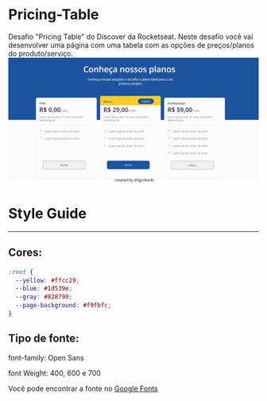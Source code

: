 # Pricing-Table
Desafio "Pricing Table" do Discover da Rocketseat. Neste desafio você vai desenvolver uma página com uma tabela com as opções de preços/planos do produto/serviço.
<img src="https://github.com/igorbeckt/Desafios-JS/blob/master/Pricing%20Table/assets/pronto.png?raw=true">
# Style Guide

---

## **Cores:**

```css
:root {
  --yellow: #ffcc29;
  --blue: #1d539e;
  --gray: #828799;
  --page-background: #f9fbfc;
}
```

## **Tipo de fonte:**

font-family: Open Sans

font Weight: 400, 600 e 700

Você pode encontrar a fonte no [Google Fonts](https://fonts.google.com/)
